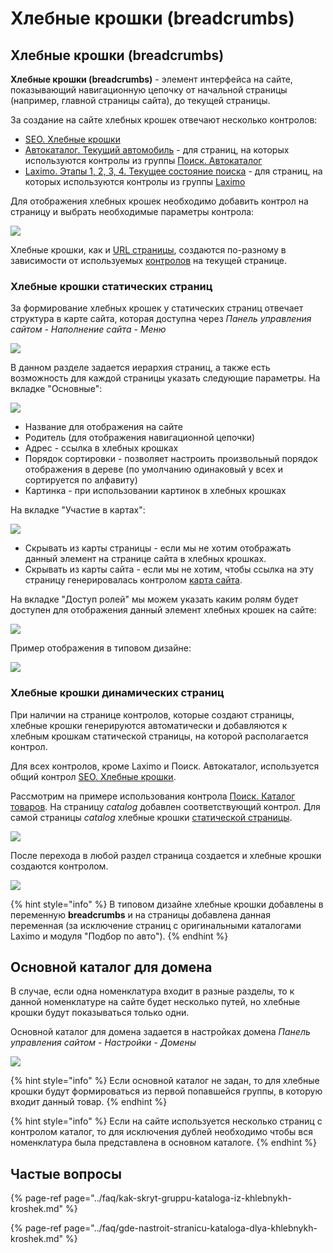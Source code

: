 # Хлебные крошки \(breadcrumbs\)

## Хлебные крошки \(breadcrumbs\)

**Хлебные крошки \(breadcrumbs\)** - элемент интерфейса на сайте, показывающий навигационную цепочку от начальной страницы \(например, главной страницы сайта\), до текущей страницы.

За создание на сайте хлебных крошек отвечают несколько контролов:

* [SEO. Хлебные крошки](../tekhnicheskaya-dokumentaciya/opisanie-kontrolov/5.-seo/seo.-khlebnye-kroshki.md)
* [Автокаталог. Текущий автомобиль](../tekhnicheskaya-dokumentaciya/opisanie-kontrolov/1.-poisk-katalog-tovary/poisk.-avtokatalog/avtokatalog.-tekushii-avtomobil.md) - для страниц, на которых используются контролы из группы [Поиск. Автокаталог](../tekhnicheskaya-dokumentaciya/opisanie-kontrolov/1.-poisk-katalog-tovary/poisk.-avtokatalog/)
* [Laximo. Этапы 1, 2, 3, 4. Текущее состояние поиска](../tekhnicheskaya-dokumentaciya/opisanie-kontrolov/1.-poisk-katalog-tovary/laximo-+/laximo.-etapy-1-2-3-4.-tekushee-sostoyanie-poiska.md) - для страниц, на которых используются контролы из группы [Laximo](../tekhnicheskaya-dokumentaciya/opisanie-kontrolov/1.-poisk-katalog-tovary/laximo-+/)

Для отображения хлебных крошек необходимо добавить контрол на страницу и выбрать необходимые параметры контрола:

![](../.gitbook/assets/image%20%28143%29.png)

Хлебные крошки, как и [URL страницы](formirovanie-url-zeta-web.md), создаются по-разному в зависимости от используемых [контролов](../tekhnicheskaya-dokumentaciya/kontroly.md) на текущей странице.

### Хлебные крошки статических страниц

За формирование хлебных крошек у статических страниц отвечает структура в карте сайта, которая доступна через _Панель управления сайтом - Наполнение сайта - Меню_

![](../.gitbook/assets/image%20%28153%29.png)

В данном разделе задается иерархия страниц, а также есть возможность для каждой страницы указать следующие параметры. На вкладке "Основные":

![](../.gitbook/assets/image%20%2835%29.png)

* Название для отображения на сайте
* Родитель \(для отображения навигационной цепочки\)
* Адрес - ссылка в хлебных крошках
* Порядок сортировки - позволяет настроить произвольный порядок отображения в дереве \(по умолчанию одинаковый у всех и сортируется по алфавиту\)
* Картинка - при использовании картинок в хлебных крошках

На вкладке "Участие в картах":

![](../.gitbook/assets/image%20%28172%29.png)

* Скрывать из карты страницы - если мы не хотим отображать данный элемент на странице сайта в хлебных крошках.
* Скрывать из карты сайта - если мы не хотим, чтобы ссылка на эту страницу генерировалась контролом [карта сайта](../tekhnicheskaya-dokumentaciya/opisanie-kontrolov/5.-seo/seo.-karta-saita.md).

На вкладке "Доступ ролей" мы можем указать каким ролям будет доступен для отображения данный элемент хлебных крошек на сайте:

![](../.gitbook/assets/image%20%2818%29.png)

Пример отображения в типовом дизайне:

![](../.gitbook/assets/image.png)

### Хлебные крошки динамических страниц

При наличии на странице контролов, которые создают страницы, хлебные крошки генерируются автоматически и добавляются к хлебным крошкам статической страницы, на которой располагается контрол.

Для всех контролов, кроме Laximo и Поиск. Автокаталог, используется общий контрол [SEO. Хлебные крошки](../tekhnicheskaya-dokumentaciya/opisanie-kontrolov/5.-seo/seo.-khlebnye-kroshki.md).

Рассмотрим на примере использования контрола [Поиск. Каталог товаров](../tekhnicheskaya-dokumentaciya/opisanie-kontrolov/1.-poisk-katalog-tovary/poisk.-katalog-tovarov.md). На страницу _catalog_ добавлен соответствующий контрол. Для самой страницы _catalog_ хлебные крошки [статической страницы](khlebnye-kroshki-breadcrumbs.md#khlebnye-kroshki-staticheskikh-stranic).

![](../.gitbook/assets/image%20%2837%29.png)

После перехода в любой раздел страница создается и хлебные крошки создаются контролом.

![](../.gitbook/assets/image%20%2884%29.png)

{% hint style="info" %}
В типовом дизайне хлебные крошки добавлены в переменную **breadcrumbs** и на страницы добавлена данная переменная \(за исключение страниц с оригинальными каталогами Laximo и модуля "Подбор по авто"\).
{% endhint %}

## Основной каталог для домена

В случае, если одна номенклатура входит в разные разделы, то к данной номенклатуре на сайте будет несколько путей, но хлебные крошки будут показываться только одни.

Основной каталог для домена задается в настройках домена _Панель управления сайтом - Настройки - Домены_

![](../.gitbook/assets/image%20%2838%29.png)

{% hint style="info" %}
Если основной каталог не задан, то для хлебные крошки будут формироваться из первой попавшейся группы, в которую входит данный товар.
{% endhint %}

{% hint style="info" %}
Если на сайте используется несколько страниц c контролом каталог, то для исключения дублей необходимо чтобы вся номенклатура была представлена в основном каталоге.
{% endhint %}

## Частые вопросы

{% page-ref page="../faq/kak-skryt-gruppu-kataloga-iz-khlebnykh-kroshek.md" %}

{% page-ref page="../faq/gde-nastroit-stranicu-kataloga-dlya-khlebnykh-kroshek.md" %}

